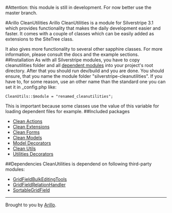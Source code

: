 #Attention: this module is still in development.
For now better use the master branch.

#Arillo CleanUtilities
Arillo CleanUtilities is a module for Silverstripe 3.1 which provides functionality that makes the daily development easier and faster. It comes with a couple of classes which can be easily added as extensions to the SiteTree class.

It also gives more functionality to several other sapphire classes. For more information, please consult the docs and the example sections.
##Installation
As with all Silverstripe modules, you have to copy cleanutilities folder and all [dependent modules](#Dependencies) into your project's root directory. After that you should run dev/build and you are done. You should ensure, that you name the module folder "silverstripe-cleanutilities". If you have to, for some reason, use an other name than the standard one you can set it in _config.php like:

	CleanUtils::$module = "renamed_cleanutilities";
	
This is important because some classes use the value of this variable for loading dependent files for example.
##Included packages
* [Clean Actions](Clean_Actions.md)
* [Clean Extensions](Clean_Extensions.md)
* [Clean Forms](Clean_Forms.md)
* [Clean Models](Clean_Models.md)
* [Model Decorators](Model_Decorators.md)
* [Clean Utils](Clean_Utils.md)
* [Utilities Decorators](Utilities_Decorators.md)


##Dependencies
CleanUtilities is dependend on following third-party modules:

* [GridFieldBulkEditingTools](https://github.com/colymba/GridFieldBulkEditingTools)
* [GridFieldRelationHandler](https://github.com/simonwelsh/silverstripe-GridFieldRelationHandler)
* [SortableGridField](https://github.com/UndefinedOffset/SortableGridField)

---
Brought to you by [Arillo](http://arillo.net).
